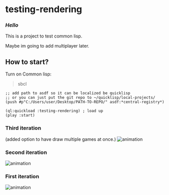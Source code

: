 # testing-rendering
### _Hello_

This is a project to test common lisp.

Maybe im going to add multiplayer later.


## How to start?


Turn on Common lisp:

> sbcl

```common-lisp
;; add path to asdf so it can be localized be quicklisp
;; or you can just put the git repo to ~/quicklisp/local-projects/
(push #p"C:/Users/user/Desktop/PATH-TO-REPO/" asdf:*central-registry*)

(ql:quickload :testing-rendering) ; load up
(play :start)
```

### Third iteration


(added option to have draw multiple games at once.)
![animation](readme-images/image3.gif)

### Second iteration
![animation](readme-images/image2.gif)

### First iteration
![animation](readme-images/image.gif)
